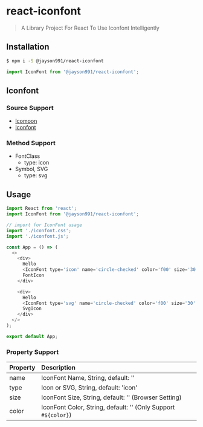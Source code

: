# react-iconfont

> A Library Project For React To Use Iconfont Intelligently

## Installation

```bash
$ npm i -S @jayson991/react-iconfont
```

```javascript
import IconFont from '@jayson991/react-iconfont';
```

## Iconfont

### Source Support

- [Icomoon](https://icomoon.io/)
- [Iconfont](https://www.iconfont.cn/)

### Method Support

- FontClass
  - type: icon
- Symbol, SVG
  - type: svg

## Usage

```javascript
import React from 'react';
import IconFont from '@jayson991/react-iconfont';

// import for IconFont usage
import './iconfont.css';
import './iconfont.js';

const App = () => (
  <>
    <div>
      Hello
      <IconFont type='icon' name='circle-checked' color='f00' size='30' />
      FontIcon
    </div>

    <div>
      Hello
      <IconFont type='svg' name='circle-checked' color='f00' size='30' />
      SvgIcon
    </div>
  </>
);

export default App;
```

### Property Support

| Property | Description                                                    |
| -------- | :------------------------------------------------------------- |
| name     | IconFont Name, String, default: ''                             |
| type     | Icon or SVG, String, default: 'icon'                           |
| size     | IconFont Size, String, default: '' (Browser Setting)           |
| color    | IconFont Color, String, default: '' (Only Support `#${color}`) |
